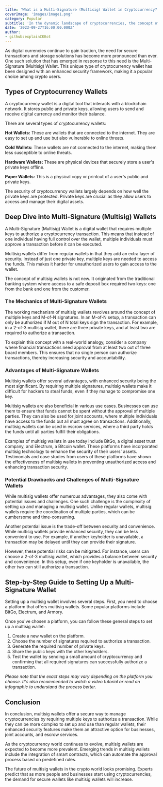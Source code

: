 ```yaml
---
title: 'What is a Multi-Signature (Multisig) Wallet in Cryptocurrency?'
coverImage: 'images/image1.png'
category: Popular
subtitle: 'In the dynamic landscape of cryptocurrencies, the concept of security holds a pivotal role.'
date: '2023-09-27T16:00:00.000Z'
author: 
- github:explainCKBot
---
```


As digital currencies continue to gain traction, the need for secure transactions and storage solutions has become more pronounced than ever. One such solution that has emerged in response to this need is the Multi-Signature (Multisig) Wallet. This unique type of cryptocurrency wallet has been designed with an enhanced security framework, making it a popular choice among crypto users.


## Types of Cryptocurrency Wallets

A cryptocurrency wallet is a digital tool that interacts with a blockchain network. It stores public and private keys, allowing users to send and receive digital currency and monitor their balance. 

There are several types of cryptocurrency wallets:

**Hot Wallets:** These are wallets that are connected to the internet. They are easy to set up and use but also vulnerable to online threats.

**Cold Wallets:** These wallets are not connected to the internet, making them less susceptible to online threats.

**Hardware Wallets:** These are physical devices that securely store a user's private keys offline.

**Paper Wallets:** This is a physical copy or printout of a user's public and private keys.

The security of cryptocurrency wallets largely depends on how well the private keys are protected. Private keys are crucial as they allow users to access and manage their digital assets.


## Deep Dive into Multi-Signature (Multisig) Wallets

A Multi-Signature (Multisig) Wallet is a digital wallet that requires multiple keys to authorize a cryptocurrency transaction. This means that instead of one individual having full control over the wallet, multiple individuals must approve a transaction before it can be executed.

Multisig wallets differ from regular wallets in that they add an extra layer of security. Instead of just one private key, multiple keys are needed to access the funds. This makes it harder for unauthorized users to gain access to the wallet.

The concept of multisig wallets is not new. It originated from the traditional banking system where access to a safe deposit box required two keys: one from the bank and one from the customer.


### The Mechanics of Multi-Signature Wallets

The working mechanism of multisig wallets revolves around the concept of multiple keys and M-of-N signatures. In an M-of-N setup, a transaction can only be authorized if M out of N total keys sign the transaction. For example, in a 2-of-3 multisig wallet, there are three private keys, and at least two are required to authorize a transaction.

To explain this concept with a real-world analogy, consider a company where financial transactions need approval from at least two out of three board members. This ensures that no single person can authorize transactions, thereby increasing security and accountability.


### Advantages of Multi-Signature Wallets

Multisig wallets offer several advantages, with enhanced security being the most significant. By requiring multiple signatures, multisig wallets make it difficult for hackers to steal funds, even if they manage to compromise one key.

Multisig wallets are also beneficial in various use cases. Businesses can use them to ensure that funds cannot be spent without the approval of multiple parties. They can also be used for joint accounts, where multiple individuals have access to the funds but all must agree on transactions. Additionally, multisig wallets can be used in escrow services, where a third party holds the funds until all parties fulfill their obligations.

Examples of multisig wallets in use today include BitGo, a digital asset trust company, and Electrum, a Bitcoin wallet. These platforms have incorporated multisig technology to enhance the security of their users' assets. Testimonials and case studies from users of these platforms have shown the effectiveness of multisig wallets in preventing unauthorized access and enhancing transaction security.


### Potential Drawbacks and Challenges of Multi-Signature Wallets

While multisig wallets offer numerous advantages, they also come with potential issues and challenges. One such challenge is the complexity of setting up and managing a multisig wallet. Unlike regular wallets, multisig wallets require the coordination of multiple parties, which can be cumbersome and time-consuming.

Another potential issue is the trade-off between security and convenience. While multisig wallets provide enhanced security, they can be less convenient to use. For example, if another keyholder is unavailable, a transaction may be delayed until they can provide their signature.

However, these potential risks can be mitigated. For instance, users can choose a 2-of-3 multisig wallet, which provides a balance between security and convenience. In this setup, even if one keyholder is unavailable, the other two can still authorize a transaction.


## Step-by-Step Guide to Setting Up a Multi-Signature Wallet

Setting up a multisig wallet involves several steps. First, you need to choose a platform that offers multisig wallets. Some popular platforms include BitGo, Electrum, and Armory.

Once you've chosen a platform, you can follow these general steps to set up a multisig wallet:



1. Create a new wallet on the platform.
2. Choose the number of signatures required to authorize a transaction.
3. Generate the required number of private keys.
4. Share the public keys with the other keyholders.
5. Test the wallet by sending a small amount of cryptocurrency and confirming that all required signatures can successfully authorize a transaction.

_Please note that the exact steps may vary depending on the platform you choose. It's also recommended to watch a video tutorial or read an infographic to understand the process better._


## Conclusion

In conclusion, multisig wallets offer a secure way to manage cryptocurrencies by requiring multiple keys to authorize a transaction. While they can be more complex to set up and use than regular wallets, their enhanced security features make them an attractive option for businesses, joint accounts, and escrow services.

As the cryptocurrency world continues to evolve, multisig wallets are expected to become more prevalent. Emerging trends in multisig wallets include the integration of smart contracts, which can automate the approval process based on predefined rules.

The future of multisig wallets in the crypto world looks promising. Experts predict that as more people and businesses start using cryptocurrencies, the demand for secure wallets like multisig wallets will increase.